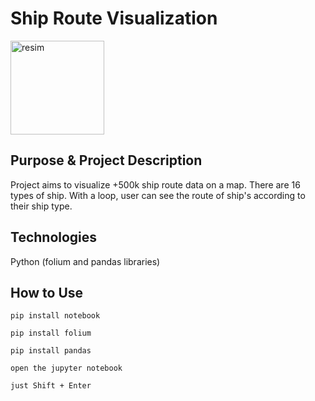 # Ship Route Visualization

<img width="150" alt="resim" src="https://user-images.githubusercontent.com/60014138/180320323-95630af3-8d0d-453b-98c2-c94992c3f410.png">

## Purpose & Project Description
Project aims to visualize +500k ship route data on a map. There are 16 types of ship. With a loop, user can see the route of ship's according to their ship type.

## Technologies
Python (folium and pandas libraries)

## How to Use
`pip install notebook`

`pip install folium`

`pip install pandas`

`open the jupyter notebook`

`just Shift + Enter`
